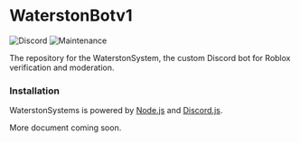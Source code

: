 # WaterstonBotv1
![Discord](https://img.shields.io/discord/659451316707524618?label=Waterston%20Discord&style=flat-square&logo=Discord)
![Maintenance](https://img.shields.io/maintenance/yes/2020?style=flat-square)

The repository for the WaterstonSystem, the custom Discord bot for Roblox verification and moderation.

### Installation
WaterstonSystems is powered by [Node.js](https://nodejs.org/) and [Discord.js](https://discord.js.org/).

More document coming soon.
